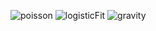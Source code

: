 ![poisson](https://github.com/Urga7/MATLAB/assets/125362405/654d1193-2c1a-4ecb-aef2-22fe6291c138)
![logisticFit](https://github.com/Urga7/MATLAB/assets/125362405/6896e517-114d-4b1f-b240-526fb4c78c22)
![gravity](https://github.com/Urga7/MATLAB/assets/125362405/e583c7ce-46ea-4362-9939-377b4f91fc23)
